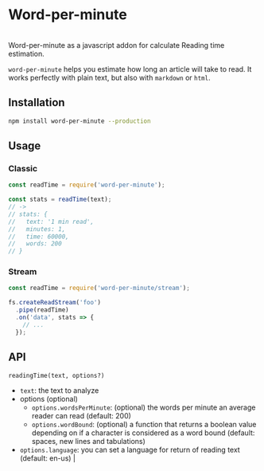 # Word-per-minute

<br>
Word-per-minute as a javascript addon for calculate
Reading time estimation.

`word-per-minute` helps you estimate how long an article will take to read.
It works perfectly with plain text, but also with `markdown` or `html`.

## Installation

```sh
npm install word-per-minute --production
```

## Usage

### Classic

```javascript
const readTime = require('word-per-minute');

const stats = readTime(text);
// ->
// stats: {
//   text: '1 min read',
//   minutes: 1,
//   time: 60000,
//   words: 200
// }
```

### Stream

```javascript
const readTime = require('word-per-minute/stream');

fs.createReadStream('foo')
  .pipe(readTime)
  .on('data', stats => {
    // ...
  });
```

## API

`readingTime(text, options?)`

- `text`: the text to analyze
- options (optional)
  - `options.wordsPerMinute`: (optional) the words per minute an average reader can read (default: 200)
  - `options.wordBound`: (optional) a function that returns a boolean value depending on if a character is considered as a word bound (default: spaces, new lines and tabulations)
 - `options.language`: you can set a language for return of reading text (default: en-us)                                                  |
